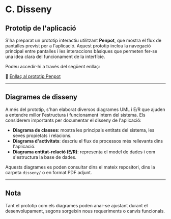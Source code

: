 # C. Disseny

## Prototip de l'aplicació

S'ha preparat un prototip interactiu utilitzant **Penpot**, que mostra el flux de pantalles previst per a l'aplicació. Aquest prototip inclou la navegació principal entre pantalles i les interaccions bàsiques que permeten fer-se una idea clara del funcionament de la interfície.

Podeu accedir-hi a través del següent enllaç:

🔗 [Enllaç al prototip Penpot](https://design.penpot.app/#/view?file-id=790b4dba-cade-8121-8005-9d39d4568db8&page-id=790b4dba-cade-8121-8005-9d39d4568db9&section=interactions&index=0&share-id=f14c1803-b872-8082-8006-392943e4892f)

---

## Diagrames de disseny

A més del prototip, s'han elaborat diversos diagrames UML i E/R que ajuden a entendre millor l'estructura i funcionament intern del sistema. Els considerem importants per documentar el disseny de l'aplicació:

- **Diagrama de classes**: mostra les principals entitats del sistema, les seves propietats i relacions.
- **Diagrama d'activitats**: descriu el flux de processos més rellevants dins l'aplicació.
- **Diagrama entitat-relació (E/R)**: representa el model de dades i com s'estructura la base de dades.

Aquests diagrames es poden consultar dins el mateix repositori, dins la carpeta `disseny/` o en format PDF adjunt.

---

## Nota

Tant el prototip com els diagrames poden anar-se ajustant durant el desenvolupament, segons sorgeixin nous requeriments o canvis funcionals.
